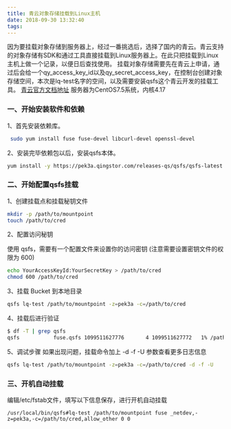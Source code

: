 ```yaml
---
title: 青云对象存储挂载到Linux主机
date: 2018-09-30 13:32:40
tags:
---
```


因为要挂载对象存储到服务器上，经过一番挑选后，选择了国内的青云。青云支持的对象存储有SDK和通过工具直接挂载到Linux服务器上。在此只把挂载到Linux主机上做一个记录，以便日后查找使用。
挂载对象存储需要先在青云上申请，通过后会给一个qy_access_key_id以及qy_secret_access_key，在控制台创建对象存储空间，本次是lq-test名字的空间，以及需要安装qsfs这个青云开发的挂载工具。
[青云官方文档地址](https://docs.qingcloud.com/qingstor/developer_tools/qsfs.html)
服务器为CentOS7.5系统，内核4.17

### 一、开始安装软件和依赖

1、首先安装依赖库。

``` bash
 sudo yum install fuse fuse-devel libcurl-devel openssl-devel
```

2、安装完毕依赖包以后，安装qsfs本体。

``` bash
yum install -y https://pek3a.qingstor.com/releases-qs/qsfs/qsfs-latest.el7_2.x86_64.rpm
```

### 二、开始配置qsfs挂载

1、创建挂载点和挂载秘钥文件

``` bash
mkdir -p /path/to/mountpoint
touch /path/to/cred
```

2、配置访问秘钥

使用 qsfs，需要有一个配置文件来设置你的访问密钥 (注意需要设置密钥文件的权限为 600)

``` bash
echo YourAccessKeyId:YourSecretKey > /path/to/cred
chmod 600 /path/to/cred
```

3、挂载 Bucket 到本地目录

``` bash
qsfs lq-test /path/to/mountpoint -z=pek3a -c=/path/to/cred
```

4、挂载后进行验证

``` bash
$ df -T | grep qsfs
qsfs           fuse.qsfs 1099511627776       4 1099511627772   1% /path/to/mountpoint
```

5、调试步骤
如果出现问题，挂载命令加上 -d -f -U 参数查看更多日志信息

```bash
qsfs lq-test /path/to/mountpoint -z=pek3a -c=/path/to/cred -d -f -U
```

### 三、开机自动挂载

编辑/etc/fstab文件，填写以下信息保存，进行开机自动挂载

    /usr/local/bin/qsfs#lq-test /path/to/mountpoint fuse _netdev,-z=pek3a,-c=/path/to/cred,allow_other 0 0
